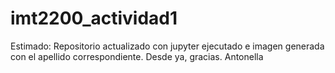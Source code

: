 # imt2200_actividad1
Estimado:
Repositorio actualizado con jupyter ejecutado e imagen generada con el apellido correspondiente.
Desde ya, gracias.
Antonella